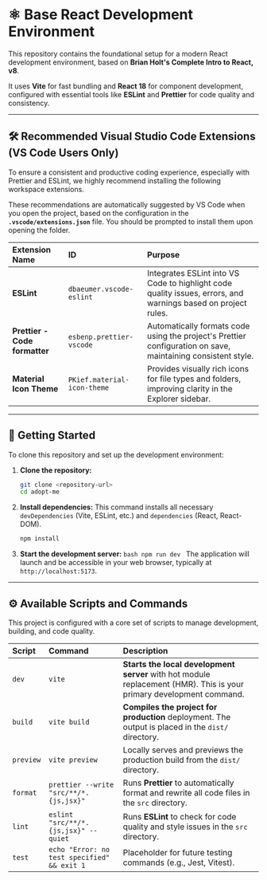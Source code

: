 # ⚛️ Base React Development Environment

This repository contains the foundational setup for a modern React development environment, based on **Brian Holt's Complete Intro to React, v8**.

It uses **Vite** for fast bundling and **React 18** for component development, configured with essential tools like **ESLint** and **Prettier** for code quality and consistency.

---

## 🛠️ Recommended Visual Studio Code Extensions (VS Code Users Only)

To ensure a consistent and productive coding experience, especially with Prettier and ESLint, we highly recommend installing the following workspace extensions.

These recommendations are automatically suggested by VS Code when you open the project, based on the configuration in the **`.vscode/extensions.json`** file. You should be prompted to install them upon opening the folder.

| Extension Name                | ID                          | Purpose                                                                                                       |
| :---------------------------- | :-------------------------- | :------------------------------------------------------------------------------------------------------------ |
| **ESLint**                    | `dbaeumer.vscode-eslint`    | Integrates ESLint into VS Code to highlight code quality issues, errors, and warnings based on project rules. |
| **Prettier - Code formatter** | `esbenp.prettier-vscode`    | Automatically formats code using the project's Prettier configuration on save, maintaining consistent style.  |
| **Material Icon Theme**       | `PKief.material-icon-theme` | Provides visually rich icons for file types and folders, improving clarity in the Explorer sidebar.           |

---

## 🚀 Getting Started

To clone this repository and set up the development environment:

1.  **Clone the repository:**
    ```bash
    git clone <repository-url>
    cd adopt-me
    ```
2.  **Install dependencies:**
    This command installs all necessary `devDependencies` (Vite, ESLint, etc.) and `dependencies` (React, React-DOM).
    ```bash
    npm install
    ```
3.  **Start the development server:**
    `bash npm run dev `
    The application will launch and be accessible in your web browser, typically at `http://localhost:5173`.

---

## ⚙️ Available Scripts and Commands

This project is configured with a core set of scripts to manage development, building, and code quality.

| Script    | Command                                     | Description                                                                                                          |
| :-------- | :------------------------------------------ | :------------------------------------------------------------------------------------------------------------------- |
| `dev`     | `vite`                                      | **Starts the local development server** with hot module replacement (HMR). This is your primary development command. |
| `build`   | `vite build`                                | **Compiles the project for production** deployment. The output is placed in the `dist/` directory.                   |
| `preview` | `vite preview`                              | Locally serves and previews the production build from the `dist/` directory.                                         |
| `format`  | `prettier --write "src/**/*.{js,jsx}"`      | Runs **Prettier** to automatically format and rewrite all code files in the `src` directory.                         |
| `lint`    | `eslint "src/**/*.{js,jsx}" --quiet`        | Runs **ESLint** to check for code quality and style issues in the `src` directory.                                   |
| `test`    | `echo "Error: no test specified" && exit 1` | Placeholder for future testing commands (e.g., Jest, Vitest).                                                        |
